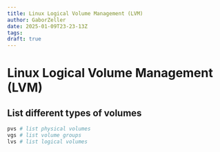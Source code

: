 ```yaml
---
title: Linux Logical Volume Management (LVM)
author: GaborZeller
date: 2025-01-09T23-23-13Z
tags:
draft: true
---
```


# Linux Logical Volume Management (LVM)

## List different types of volumes

```sh
pvs # list physical volumes
vgs # list volume groups
lvs # list logical volumes
```
